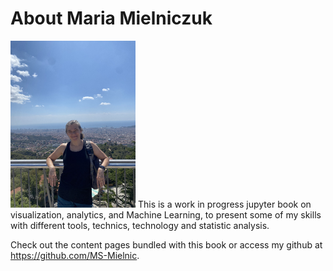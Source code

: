 # About Maria Mielniczuk

<img src="../myfirstbook/IMG_5360.jpg" alt="my photo" width="200px"/>
This is a work in progress jupyter book on visualization, analytics, and Machine Learning,
to present some of my skills with different tools, technics, technology and statistic analysis.

Check out the content pages bundled with this book or access my github at https://github.com/MS-Mielnic.

```{tableofcontents}
```
